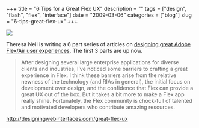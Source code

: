 +++
title = "6 Tips for a Great Flex UX"
description = ""
tags = ["design", "flash", "flex", "interface"]
date = "2009-03-06"
categories = ["blog"]
slug = "6-tips-great-flex-ux"
+++



  <div class="notebook-screenshot"><a href="http://designingwebinterfaces.com/great-flex-ux"><img src="//media.konigi.com/bluga/wt49b12cd8247b6_0.jpg"/></a></div><p>Theresa Neil is writing a 6 part series of articles on <a href="http://designingwebinterfaces.com/great-flex-ux">designing great Adobe Flex/Air user experiences</a>. The first 3 parts are up now.</p>
<blockquote><p>After designing several large enterprise applications for diverse clients and industries, I’ve noticed some barriers to crafting a great experience in Flex. I think these barriers arise from the relative newness of the technology (and RIAs in general), the initial focus on development over design, and the confidence that Flex can provide a great UX out of the box. But it takes a bit more to make a Flex app really shine. Fortunately, the Flex community is chock-full of talented and motivated developers who contribute amazing resources.</p></blockquote>
    
  <a href="http://designingwebinterfaces.com/great-flex-ux">http://designingwebinterfaces.com/great-flex-ux</a>
